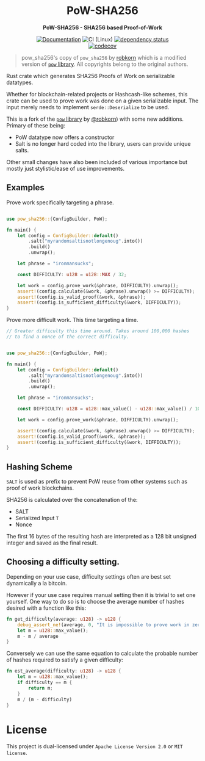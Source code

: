 <div align="center">
  <h1>PoW-SHA256</h1>
  <p>
    <strong>PoW-SHA256 - SHA256 based Proof-of-Work</strong>
  </p>

[![Documentation](https://img.shields.io/badge/docs-master-blue)](https://mcaptcha.github.io/pow_sha256/pow_sha256/index.html)
![CI (Linux)](<https://github.com/mcaptcha/pow_sha256/workflows/CI%20(Linux)/badge.svg>)
[![dependency status](https://deps.rs/repo/github/mcaptcha/pow_sha256/status.svg)](https://deps.rs/repo/github/mcaptcha/pow_sha256)
<br />
[![codecov](https://codecov.io/gh/mcaptcha/pow_sha256/branch/master/graph/badge.svg)](https://codecov.io/gh/mcaptcha/pow_sha256)

</div>

> pow_sha256's copy of `pow_sha256` by
> [robkorn](https://github.com/robkorn/pow_sha256)
> which is a modified version of [`pow` library](https://github.com/bddap/pow).
> All copyrights belong to the original authors.

Rust crate which generates SHA256 Proofs of Work on serializable datatypes.

Whether for blockchain-related projects or Hashcash-like schemes, this
crate can be used to prove work was done on a given serializable input.
The input merely needs to implement `serde::Deserialize` to be used.

This is a fork of the [`pow` library](https://github.com/bddap/pow) by
[@robkorn](https://github.com/robkorn/pow_sha256)) with some new
additions. Primary of these being:

- PoW datatype now offers a constructor 
- Salt is no longer hard coded into the library, users can provide
  unique salts.

Other small changes have also been included of various importance but
mostly just stylistic/ease of use improvements.

## Examples

Prove work specifically targeting a phrase.

```rust

use pow_sha256::{ConfigBuilder, PoW};

fn main() {
    let config = ConfigBuilder::default()
        .salt("myrandomsaltisnotlongenoug".into())
        .build()
        .unwrap();

    let phrase = "ironmansucks";

    const DIFFICULTY: u128 = u128::MAX / 32;

    let work = config.prove_work(&phrase, DIFFICULTY).unwrap();
    assert!(config.calculate(&work, &phrase).unwrap() >= DIFFICULTY);
    assert!(config.is_valid_proof(&work, &phrase));
    assert!(config.is_sufficient_difficulty(&work, DIFFICULTY));
}
```

Prove more difficult work. This time targeting a time.

```rust
// Greater difficulty this time around. Takes around 100,000 hashes
// to find a nonce of the correct difficulty.


use pow_sha256::{ConfigBuilder, PoW};

fn main() {
    let config = ConfigBuilder::default()
        .salt("myrandomsaltisnotlongenoug".into())
        .build()
        .unwrap();

    let phrase = "ironmansucks";

    const DIFFICULTY: u128 = u128::max_value() - u128::max_value() / 100_000;

    let work = config.prove_work(&phrase, DIFFICULTY).unwrap();

    assert!(config.calculate(&work, &phrase).unwrap() >= DIFFICULTY);
    assert!(config.is_valid_proof(&work, &phrase));
    assert!(config.is_sufficient_difficulty(&work, DIFFICULTY));
}

```

## Hashing Scheme

`SALT` is used as prefix to prevent PoW reuse from other systems such as
proof of work blockchains.

SHA256 is calculated over the concatenation of the:

- SALT
- Serialized Input `T`
- Nonce

The first 16 bytes of the resulting hash are interpreted as a 128 bit
unsigned integer and saved as the final result.

## Choosing a difficulty setting.

Depending on your use case, difficulty settings often are best set
dynamically a la bitcoin.

However if your use case requires manual setting then it is trivial to
set one yourself. One way to do so is to choose the average number of
hashes desired with a function like this:

```rust
fn get_difficulty(average: u128) -> u128 {
    debug_assert_ne!(average, 0, "It is impossible to prove work in zero attempts.");
    let m = u128::max_value();
    m - m / average
}
```

Conversely we can use the same equation to calculate the probable number
of hashes required to satisfy a given difficulty:

```rust
fn est_average(difficulty: u128) -> u128 {
    let m = u128::max_value();
    if difficulty == m {
        return m;
    }
    m / (m - difficulty)
}
```

# License

This project is dual-licensed under `Apache License Version 2.0` or `MIT license`.

